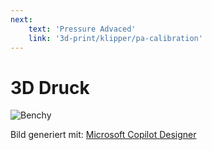 ```yaml
---
next: 
    text: 'Pressure Advaced'
    link: '3d-print/klipper/pa-calibration'
---
```


# 3D Druck

![Benchy](../assets/images/3ddruck.webp)  

Bild generiert mit: [Microsoft Copilot Designer](https://www.bing.com/images/create)